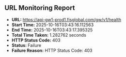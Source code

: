 ## URL Monitoring Report

- **URL:** https://api-gw1-prod1.fisglobal.com/gw/v1/health
- **Start Time:** 2025-10-16T03:43:16.112563
- **End Time:** 2025-10-16T03:43:17.395325
- **Total Time Taken:** 1.282762 seconds
- **HTTP Status Code:** 403
- **Status:** Failure
- **Failure Reason:** HTTP Status Code: 403
